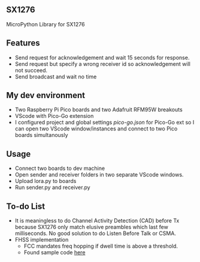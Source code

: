 ## SX1276
MicroPython Library for SX1276 
## Features
* Send request for acknowledgement and wait 15 seconds for response.
* Send request but specify a wrong receiver id so acknowledgement will not succeed.
* Send broadcast and wait no time
## My dev environment
* Two Raspberry Pi Pico boards and two Adafruit RFM95W breakouts
* VScode with Pico-Go extension 
* I configured project and global settings <i>pico-go.json</i> for Pico-Go ext so I can open two VScode window/instances and connect to two Pico boards simultanously
## Usage
* Connect two boards to dev machine
* Open sender and receiver folders in two separate VScode windows.
* Upload lora.py to boards 
* Run sender.py and receiver.py
## To-do List
* It is meaningless to do Channel Activity Detection (CAD) before Tx because SX1276 only match elusive preambles which last few milliseconds. No good solution to do Listen Before Talk or CSMA.
* FHSS implementation
  * FCC mandates freq hopping if dwell time is above a threshold. 
  * Found sample code [here](https://os.mbed.com/teams/Semtech/code/SX1276PingPongFHSS/)
